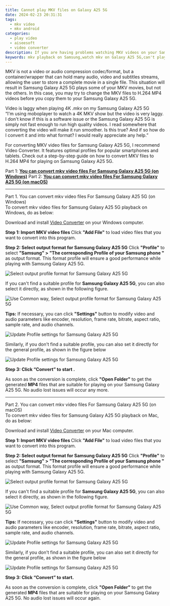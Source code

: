 ```yaml
---
title: Cannot play MKV files on Galaxy A25 5G
date: 2024-02-23 20:31:31
tags: 
  - mkv video
  - mkv android
categories: 
  - play video
  - aiseesoft
  - video converter
description: If you are having problems watching MKV videos on your Samsung Galaxy A25 5G, you may wish to read this tutorial. It explains a workaround to convert MKV to H.264 MP4 for viewing on Samsung Galaxy A25 5G fluently.
keywords: mkv playback on Samsung,watch mkv on Galaxy A25 5G,can't play mkv on Galaxy A25 5G,play mkv on Galaxy A25 5G,watch mkv on Samsung,viewing mkv on Samsung Galaxy A25 5G,mkv to h264 converter android,mkv codec vlc android,video to mkv converter for android,how to converter 720p to mkv on android,tv Samsung mkv 265,4k video converter for android
---
```


<div class="atpl-content atpl-for-aiseesoft-video-converter play-mkv-on-android">

<div class="atpl-post-description-part-1">
<div class="tpl-content-sub-paragraph-normal">
  <p>
    MKV is not a video or audio compression codec/format, but a container/wrapper that can hold many audio, video and subtitles streams, allowing the user to store a complete movie in a single file. This situation will result in Samsung Galaxy A25 5G plays some of your MKV movies, but not the others. In this case, you may try to change the MKV files to H.264 MP4 videos before you copy them to your Samsung Galaxy A25 5G.
  </p>
</div>
</div>



<div class="atpl-post-description-part-2">
<div class="tpl-content-sub-paragraph-question">
  Video is laggy when playing 4K .mkv on my Samsung Galaxy A25 5G
</div>
<div class="tpl-content-sub-paragraph-question">
  “I'm using moboplayer to watch a 4K MKV show but the video is very laggy. I don't know if this is a software issue or the Samsung Galaxy A25 5G is simply not fast enough to run high quality videos. I read somewhere that converting the video will make it run smoother. Is this true? And if so how do I convert it and into what format? I would really appreciate any help.”
</div>
<div class="tpl-content-sub-paragraph-content">
  <p>
    For converting MKV video files for Samsung Galaxy A25 5G, I recommend Video Converter. It features optimal profiles for popular smartphones and tablets. Check out a step-by-step guide on how to convert MKV files to H.264 MP4 for playing on Samsung Galaxy A25 5G.
  </p>
</div>
</div>


Part 1: <strong><a href="#p1">You can convert mkv video files For Samsung Galaxy A25 5G (on Windows)</a></strong>
Part 2: <strong><a href="#p2">You can convert mkv video files For Samsung Galaxy A25 5G (on macOS)</a></strong>



<!-- Part 1 -->
<a id="p1" name="p1" ></a><hr>

<div class="atpl-step-part-style">Part 1. You can convert mkv video files For Samsung Galaxy A25 5G (on Windows)</div>
To convert mkv video files for Samsung Galaxy A25 5G playback on Windows, do as below:

Download and install <a class="atpl-step-content-a-style" href="https://tools.techidaily.com/aiseesoft-total-video-converter/" target="_blank" rel="noopener">Video Converter</a> on your Windows computer.

<strong>Step 1: Import MKV video files </strong>
Click <b>"Add File"</b> to load video files that you want to convert into this program.

<strong>Step 2: Select output format for Samsung Galaxy A25 5G</strong>
Click <b>"Profile"</b> to select <b>"Samsung" > "The corresponding Profile of your Samsung phone "</b> as output format. This format profile will ensure a good performance while playing with Samsung Galaxy A25 5G.

<img src="https://tools.techidaily.com/images/apps/aiseesoft/video-converter/devices/samsung/fv.mp4/win/profile-4.png" class="atpl-imgstyle" alt="Select output profile format for Samsung Galaxy A25 5G" />

If you can't find a suitable profile for **Samsung Galaxy A25 5G**, you can also select it directly, as shown in the following figure.

<img src="https://tools.techidaily.com/images/apps/aiseesoft/video-converter/devices/common_android/fv.mp4/win/profile.png" class="atpl-imgstyle" alt="Use Common way, Select output profile format for Samsung Galaxy A25 5G" />

<strong>Tips:</strong>
If necessary, you can click <b>"Settings"</b> button to modify video and audio parameters like encoder, resolution, frame rate, bitrate, aspect ratio, sample rate, and audio channels. 

<img src="https://tools.techidaily.com/images/apps/aiseesoft/video-converter/devices/samsung/fv.mp4/win/settings-3.png" class="atpl-imgstyle"  alt="Update Profile settings for Samsung Galaxy A25 5G" />

Similarly, if you don't find a suitable profile, you can also set it directly for the general profile, as shown in the figure below

<img src="https://tools.techidaily.com/images/apps/aiseesoft/video-converter/devices/common_android/fv.mp4/win/settings.png" class="atpl-imgstyle"  alt="Update Profile settings for Samsung Galaxy A25 5G" />

<strong>Step 3: Click “Convert” to start .</strong>

As soon as the conversion is complete, click <b>"Open Folder"</b> to get the generated <b>MP4</b> files that are suitable for playing on your Samsung Galaxy A25 5G. No audio lost issues will occur any more.

<!-- Part 2 -->
<a id="p2" name="p2"></a><hr>

<div class="atpl-step-part-style">Part 2. You can convert mkv video files For Samsung Galaxy A25 5G (on macOS)</div>
To convert mkv video files for Samsung Galaxy A25 5G playback on Mac, do as below:

Download and install <a class="atpl-step-content-a-style" href="https://tools.techidaily.com/aiseesoft-total-video-converter/" target="_blank" rel="noopener">Video Converter</a> on your Mac computer.

<strong>Step 1: Import MKV video files </strong>
Click <b>"Add File"</b> to load video files that you want to convert into this program.

<strong>Step 2: Select output format for Samsung Galaxy A25 5G</strong>
Click <b>"Profile"</b> to select <b>"Samsung" > "The corresponding Profile of your Samsung phone "</b> as output format. This format profile will ensure a good performance while playing with Samsung Galaxy A25 5G.

<img src="https://tools.techidaily.com/images/apps/aiseesoft/video-converter/devices/samsung/fv.mp4/mac/profile.png" class="atpl-imgstyle" alt="Select output profile format for Samsung Galaxy A25 5G" />

If you can't find a suitable profile for **Samsung Galaxy A25 5G**, you can also select it directly, as shown in the following figure.

<img src="https://tools.techidaily.com/images/apps/aiseesoft/video-converter/devices/common_android/fv.mp4/mac/profile.png" class="atpl-imgstyle" alt="Use Common way, Select output profile format for Samsung Galaxy A25 5G" />

<strong>Tips:</strong>
If necessary, you can click <b>"Settings"</b> button to modify video and audio parameters like encoder, resolution, frame rate, bitrate, aspect ratio, sample rate, and audio channels. 

<img src="https://tools.techidaily.com/images/apps/aiseesoft/video-converter/devices/samsung/fv.mp4/mac/settings.png" class="atpl-imgstyle"  alt="Update Profile settings for Samsung Galaxy A25 5G" />

Similarly, if you don't find a suitable profile, you can also set it directly for the general profile, as shown in the figure below

<img src="https://tools.techidaily.com/images/apps/aiseesoft/video-converter/devices/common_android/fv.mp4/win/settings.png" class="atpl-imgstyle"  alt="Update Profile settings for Samsung Galaxy A25 5G" />

<strong>Step 3: Click “Convert” to start.</strong>

As soon as the conversion is complete, click <b>"Open Folder"</b> to get the generated <b>MP4</b> files that are suitable for playing on your Samsung Galaxy A25 5G. No audio lost issues will occur again.



<div class="atpl-post-end">
  <div class="atpl-post-device-model-description">
    
  </div>
</div>

<ins class="adsbygoogle"
     style="display:block"
     data-ad-client="ca-pub-7571918770474297"
     data-ad-slot="8358498916"
     data-ad-format="auto"
     data-full-width-responsive="true"></ins>


</div>